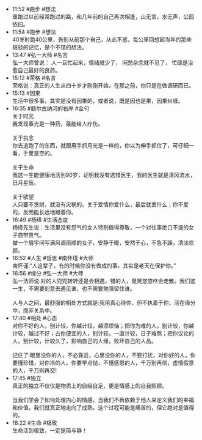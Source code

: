 
- 11:52 #跑步 #想法<br>重跑过以前经常跑过的路，和几年前的自己再次相逢，山无言，水无声，公园依旧。
- 11:54 #跑步 #想法 <br>40岁时跑40公里，告别从前那个自己，从此不惑，每公里回想起当年的那些斑驳的记忆，是个不错的想法。
- 13:47 #弘一大师 #名言 <br>​弘一大师曾说： 人一旦忙起来，情绪就少了， 闲愁杂念就不见了， 忙碌是治愈自己最好的良药。 
- 15:12 #荣格 #名言 <br>荣格说：真正的人生从四十岁才刚刚开始，在那之前，你只是在做调研而已。
- 15:13 #因果<br>生活中很多事，其实是没有因果的，或者说，既是因也是果，因果纠缠。
- 16:35 #额尔古纳河的右岸 #金句<br>关于时光<br>我发现春光是一种药，最能给人疗伤。<br><br>关于执念<br>你去追跑了的东西，就跟用手抓月光是一样的，你以为伸手抓住了，可仔细一看，手里是空的。<br><br>关于生命<br>我这一生能健康地活到90岁，证明我没有选错医生，我的医生就是清风流水，日月星辰。<br><br>关于欲望<br>人只要不贪财，就没有灾祸的。关于爱情你爱什么，最后就丢什么；你不爱的，反而能长远地跟着你。
- 16:49 #杨绛 #生活态度<br>杨绛先生说：生活里没有怨气的女人特别值得尊敬，一个对往事绝口不提的女子自带贵气。<br>做一个眉宇间写满风调雨顺的女子，安静于暖，安然于心，不急不躁，清淡欢颜。
- 16:52 #人生 #哲思 #南怀瑾 #大师 <br>南怀谨:“人这辈子，有的时候你没有做成的事，其实是老天在保护你。”
- 16:56 #缘分 #弘一大师  #大师 <br>弘一法师说:对的人兜兜转转还是会相遇，错的人，晃晃悠悠终会走散。我们这一生，不需要刻意去遇见谁，也不需要勉强留住谁。<br><br>人与人之间，最舒服的相处方式就是:我用真心待你，但不执着于你，活在缘分中，而非关系中。
- 17:40 #相处 #心态<br>对你不好的人，别计较，你越计较，越添烦恼；把你为难的人，别计较，你越计较，越过不好；占你便宜的人，别计较，一直计较，日子难熬；把你议论的人，别计较，计较久了，影响自己的人缘，败坏自己的人品。<br><br>记住了:眼里没你的人，不必靠近，心里没你的人，不要打扰，对你好的人，你要懂珍惜，对你冷的人，你要早点抛，不懂感恩的人，千万别再信，虚情假意的人，千万别再交!
- 17:45 #独立<br>真正的独立不仅仅是物质上的自给自足，更是情感上的自我照顾。<br><br>当我们学会了如何处理内心的情感，当我们不再依赖于他人来定义我们的幸福和价值，我们就真正地走向了成熟。这个过程可能是痛苦的，但它绝对是值得的。
- 18:22 #生命 #极致<br>生命活到极致，一定是简与静！